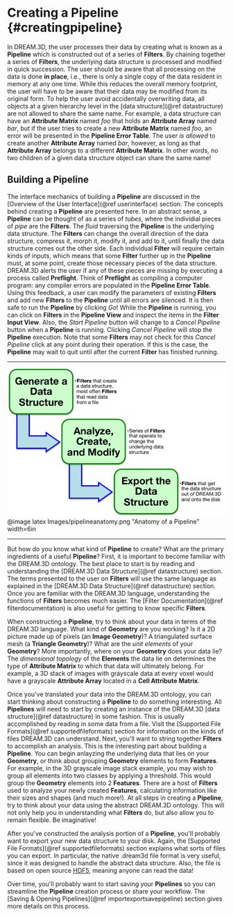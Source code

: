 Creating a Pipeline {#creatingpipeline}
=========

In DREAM.3D, the user processes their data by creating what is known as a **Pipeline** which is constructed out of a series of **Filters**. By chaining together a series of **Filters**, the underlying data structure is processed and modified in quick succession. The user should be aware that all processing on the data is done **in place**, i.e., there is only a single copy of the data resident in memory at any one time. While this reduces the overall memory footprint, the user will have to be aware that their data may be modified from its original form. To help the user avoid accidentally overwriting data, all objects at a given hierarchy level in the [data structure](@ref datastructure) are not allowed to share the same name. For example, a data structure can have an **Attribute Matrix** named _foo_ that holds an **Attribute Array** named _bar_, but if the user tries to create a new **Attribute Matrix** named _foo_, an error will be presented in the **Pipeline Error Table**. The user _is allowed_ to create another **Attribute Array** named _bar_, however, as long as that **Attribute Array** belongs to a different **Attribute Matrix**. In other words, no two children of a given data structure object can share the same name!  

## Building a Pipeline ##
The interface mechanics of building a **Pipeline** are discussed in the [Overview of the User Interface](@ref userinterface) section. The concepts behind creating a **Pipeline** are presented here.  In an abstract sense, a **Pipeline** can be thought of as a series of _tubes_, where the individial pieces of _pipe_ are the **Filters**. The _fluid_ traversing the **Pipeline** is the underlying data structure. The **Filters** can change the overall direction of the data structure, compress it, morph it, modify it, and add to it, until finally the data structure comes out the other side. Each individual **Filter** will require certain kinds of inputs, which means that some **Filter** further up in the **Pipeline** must, at some point, create those necessary pieces of the data structure. DREAM.3D alerts the user if any of these pieces are missing by executing a process called **Preflight**. Think of **Preflight** as compiling a computer program: any compiler errors are populated in the **Pipeline Error Table**. Using this feedback, a user can modify the parameters of existing **Filters** and add new **Filters** to the **Pipeline** until all errors are silenced. It is then safe to run the **Pipeline** by clicking _Go_! While the **Pipeline** is running, you can click on **Filters** in the **Pipeline View** and inspect the items in the **Filter Input View**. Also, the _Start Pipeline_ button will change to a _Cancel Pipeline_ button when a **Pipeline** is running. Clicking _Cancel Pipeline_ will stop the **Pipeline** execution. Note that some **Filters** may not check for this _Cancel Pipeline_ click at any point during their operation. If this is the case, the **Pipeline** may wait to quit until after the current **Filter** has finished running. 

------

![Anatomy of a Pipeline](Images/PipelineAnatomy.png)
@image latex Images/pipelineanatomy.png "Anatomy of a Pipeline" width=6in

------

But how do you know what kind of **Pipeline** to create? What are the primary ingredients of a useful **Pipeline**? First, it is important to become familiar with the DREAM.3D ontology. The best place to start is by reading and understanding the [DREAM.3D Data Structure](@ref datastructure) section. The terms presented to the user on **Filters** will use the same language as explained in the [DREAM.3D Data Structure](@ref datastructure) section. Once you are familiar with the DREAM.3D language, understanding the functions of **Filters** becomes much easier. The [Filter Documentation](@ref filterdocumentation) is also useful for getting to know specific **Filters**. 

When constructing a **Pipeline**, try to think about your data in terms of the DREAM.3D language. What kind of **Geometry** are you working? Is it a 2D picture made up of pixels (an **Image Geometry**)? A triangulated surface mesh (a **Triangle Geometry**)? What are the _unit elements_ of your **Geometry**? More importantly, where on your **Geometry** does your data lie? The _dimensional topology_ of the **Elements** the data lie on determines the type of **Attribute Matrix** to which that data will ultimately belong. For example, a 3D stack of images with grayscale data at every voxel would have a grayscale **Attribute Array** located in a **Cell Attribute Matrix**. 

Once you've translated your data into the DREAM.3D ontology, you can start thinking about constructing a **Pipeline** to do something interesting. All **Pipelines** will need to start by creating an instance of the DREAM.3D [data structure](@ref datastructure) in some fashion. This is usually accomplished by reading in some data from a file. Visit the [Supported File Formats](@ref supportedfileformats) section for information on the kinds of files DREAM.3D can understand. Next, you'll want to string together **Filters** to accomplish an analysis.  This is the interesting part about building a **Pipeline**. You can begin anlayzing the underlying data that lies on your **Geometry**, or think about grouping **Geometry** elements to form **Features**. For example, in the 3D grayscale image stack example, you may wish to group all elements into two classes by applying a threshold. This would group the **Geometry** elements into 2 **Features**. There are a host of **Filters** used to analyze your newly created **Features**, calculating information like their sizes and shapes (and much more!). At all steps in creating a **Pipeline**, try to think about your data using the abstract DREAM.3D ontology. This will not only help you in understanding what **Filters** do, but also allow you to remain flexible. Be imaginative!

After you've constructed the analysis portion of a **Pipeline**, you'll probably want to export your new data structure to your disk. Again, the [Supported File Formats](@ref supportedfileformats) section explains what sorts of files you can export. In particular, the native .dream3d file format is very useful, since it was designed to handle the abstract data structure. Also, the file is based on open source [HDF5](https://www.hdfgroup.org/HDF5/), meaning anyone can read the data!

Over time, you'll probably want to start saving your **Pipelines** so you can streamline the **Pipeline** creation process or share your workflow. The [Saving & Opening Pipelines](@ref importexportsavepipeline) section gives more details on this process.